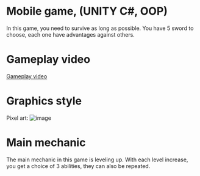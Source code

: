 # Mobile game, (UNITY C#, OOP)
In this game, you need to survive as long as possible.
You have 5 sword to choose, each one have advantages against others.

# Gameplay video
[Gameplay video](https://www.youtube.com/watch?v=uUvXvOu6Q0o)

# Graphics style 
Pixel art:
![image](https://user-images.githubusercontent.com/80330854/166248779-9aac6f15-829a-40f3-bc71-0ac7d133d5ea.png)

    
# Main mechanic
The main mechanic in this game is leveling up. With each level increase, you get a choice of 3 abilities, they can also be repeated.

